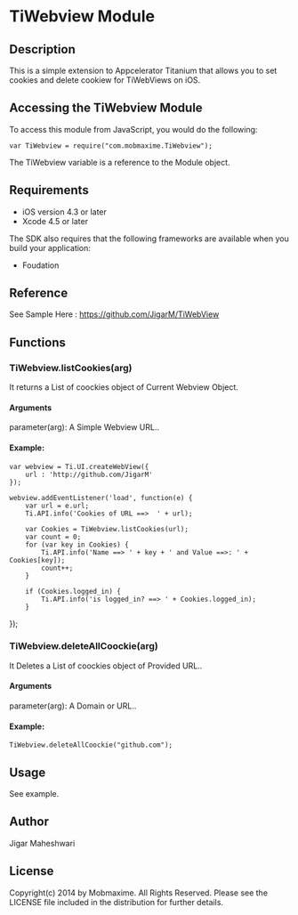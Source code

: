 # TiWebview Module

## Description

This is a simple extension to Appcelerator Titanium that allows you to set cookies and delete cookiew for TiWebViews on iOS.

## Accessing the TiWebview Module

To access this module from JavaScript, you would do the following:

	var TiWebview = require("com.mobmaxime.TiWebview");

The TiWebview variable is a reference to the Module object.	

## Requirements

* iOS version 4.3 or later
* Xcode 4.5 or later

The SDK also requires that the following frameworks are available when you build your application:

* Foudation


## Reference

See Sample Here : https://github.com/JigarM/TiWebView


## Functions


### TiWebview.listCookies(arg)

It returns a List of coockies object of Current Webview Object.

#### Arguments

parameter(arg): A Simple Webview URL..

#### Example:

	var webview = Ti.UI.createWebView({
        url : 'http://github.com/JigarM'
    });

    webview.addEventListener('load', function(e) {
        var url = e.url;
        Ti.API.info('Cookies of URL ==>  ' + url);

        var Cookies = TiWebview.listCookies(url);
        var count = 0;
        for (var key in Cookies) {
            Ti.API.info('Name ==> ' + key + ' and Value ==>: ' + Cookies[key]);
            count++;
        }

        if (Cookies.logged_in) {
            Ti.API.info('is logged_in? ==> ' + Cookies.logged_in);
        }
});

### TiWebview.deleteAllCoockie(arg)

It Deletes a List of coockies object of Provided URL..

#### Arguments

parameter(arg): A Domain or URL..

#### Example:

    TiWebview.deleteAllCoockie("github.com");


## Usage

See example.

## Author

Jigar Maheshwari

## License

Copyright(c) 2014 by Mobmaxime. All Rights Reserved. Please see the LICENSE file included in the distribution for further details.
